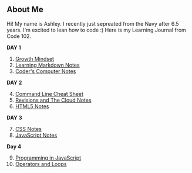 ## About Me

Hi! My name is Ashley. I recently just sepreated from the Navy after 6.5 years. I'm excited to lean how to code :) Here is my Learning Journal from Code 102.

**DAY 1**

1. [Growth Mindset](https://ashcaz.github.io/learning-journal/Growthmindset)
2. [Learning Markdown Notes](https://ashcaz.github.io/learning-journal/learn-markdown)
3. [Coder's Computer Notes](https://ashcaz.github.io/learning-journal/coders-computer)

**DAY 2**

4. [Command Line Cheat Sheet](https://ashcaz.github.io/learning-journal/CommandLineCS)
5. [Revisions and The Cloud Notes](https://ashcaz.github.io/learning-journal/Revisionsandthecloud)
6. [HTML5 Notes](https://ashcaz.github.io/learning-journal/HTML-notes)

**DAY 3**

7. [CSS Notes](https://ashcaz.github.io/learning-journal/CSS-notes)
8. [JavaScript Notes](https://ashcaz.github.io/learning-journal/JS-notes)

**Day 4**

9. [Programming in JavaScript](https://ashcaz.github.io/learning-journal/programming-in-js)
10. [Operators and Loops](https://ashcaz.github.io/learning-journal/operators-and-loops)
